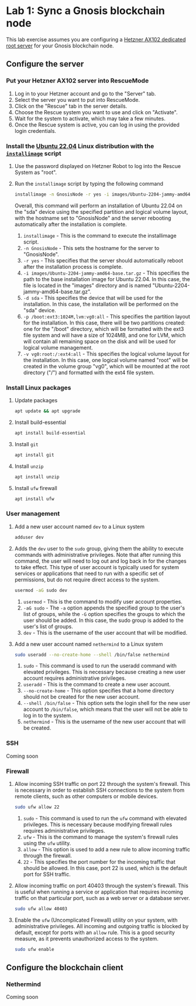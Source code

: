 # Lab 1: Sync a Gnosis blockchain node
This lab exercise assumes you are configuring a [Hetzner AX102 dedicated root server](https://www.hetzner.com/dedicated-rootserver/ax102) for your Gnosis blockchain node.

## Configure the server
### Put your Hetzner AX102 server into RescueMode
1. Log in to your Hetzner account and go to the "Server" tab.
1. Select the server you want to put into RescueMode.
1. Click on the "Rescue" tab in the server details.
1. Choose the Rescue system you want to use and click on "Activate".
1. Wait for the system to activate, which may take a few minutes.
1. Once the Rescue system is active, you can log in using the provided login credentials.

### Install the [Ubuntu 22.04](https://releases.ubuntu.com/22.04/) Linux distribution with the [`installimage`](https://docs.hetzner.com/robot/dedicated-server/operating-systems/installimage/) script
1. Use the password displayed on Hetzner Robot to log into the Rescue System as "root".
2. Run the `installimage` script by typing the following command
    ``` bash
    installimage -n GnosisNode -r yes -i images/Ubuntu-2204-jammy-amd64-base.tar.gz -d sda -p /boot:ext3:1024M,lvm:vg0:all -v vg0:root:/:ext4:all
    ```
    
    Overall, this command will perform an installation of Ubuntu 22.04 on the "sda" device using the specified partition and logical volume layout, with the hostname set to "GnosisNode" and the server rebooting automatically after the installation is complete.

    1. `installimage` - This is the command to execute the installimage script.
    2. `-n GnosisNode` - This sets the hostname for the server to "GnosisNode".
    3. `-r yes` - This specifies that the server should automatically reboot after the installation process is complete.
    4. `-i images/Ubuntu-2204-jammy-amd64-base.tar.gz` - This specifies the path to the base installation image for Ubuntu 22.04. In this case, the file is located in the "images" directory and is named "Ubuntu-2204-jammy-amd64-base.tar.gz".
    5. `-d sda` - This specifies the device that will be used for the installation. In this case, the installation will be performed on the "sda" device.
    6. `-p /boot:ext3:1024M,lvm:vg0:all` - This specifies the partition layout for the installation. In this case, there will be two partitions created: one for the "/boot" directory, which will be formatted with the ext3 file system and will have a size of 1024MB, and one for LVM, which will contain all remaining space on the disk and will be used for logical volume management.
    7. `-v vg0:root:/:ext4:all` - This specifies the logical volume layout for the installation. In this case, one logical volume named "root" will be created in the volume group "vg0", which will be mounted at the root directory ("/") and formatted with the ext4 file system.

### Install Linux packages
1. Update packages
    ``` bash
    apt update && apt upgrade 
    ```

1. Install build-essential
    ``` bash
    apt install build-essential 
    ```

1. Install `git`
    ``` bash
    apt install git
    ```

1. Install `unzip`
    ``` bash
    apt install unzip
    ```

1. Install `ufw` firewall
    ``` bash
    apt install ufw 
    ```



### User management
1.  Add a new user account named `dev` to a Linux system
    ``` bash
    adduser dev 
    ```

1. Adds the `dev` user to the `sudo` group, giving them the ability to execute commands with administrative privileges. Note that after running this command, the user will need to log out and log back in for the changes to take effect. This type of user account is typically used for system services or applications that need to run with a specific set of permissions, but do not require direct access to the system.
    ``` bash
    usermod -aG sudo dev
    ```
    1. `usermod` - This is the command to modify user account properties.
    2. `-aG sudo` - The `-a` option appends the specified group to the user's list of groups, while the `-G` option specifies the groups to which the user should be added. In this case, the sudo group is added to the user's list of groups.
    3. `dev` - This is the username of the user account that will be modified.

1. Add a new user account named `nethermind` to a Linux system
    ``` bash
    sudo useradd --no-create-home --shell /bin/false nethermind
    ```
    1. `sudo` - This command is used to run the useradd command with elevated privileges. This is necessary because creating a new user account requires administrative privileges.
    2. `useradd` - This is the command to create a new user account.
    3. `--no-create-home` - This option specifies that a home directory should not be created for the new user account.
    4. `--shell /bin/false` - This option sets the login shell for the new user account to `/bin/false`, which means that the user will not be able to log in to the system.
    5. `nethermind` - This is the username of the new user account that will be created.


### SSH
Coming soon


### Firewall
1. Allow incoming SSH traffic on port 22 through the system's firewall. This is necessary in order to establish SSH connections to the system from remote clients, such as other computers or mobile devices.
    ``` bash
    sudo ufw allow 22
    ```
    1. `sudo` - This command is used to run the `ufw` command with elevated privileges. This is necessary because modifying firewall rules requires administrative privileges.
    2. `ufw` - This is the command to manage the system's firewall rules using the `ufw` utility.
    3. `allow` - This option is used to add a new rule to allow incoming traffic through the firewall.
    4. `22` - This specifies the port number for the incoming traffic that should be allowed. In this case, port 22 is used, which is the default port for SSH traffic.

1. Allow incoming traffic on port 40403 through the system's firewall. This is useful when running a service or application that requires incoming traffic on that particular port, such as a web server or a database server.
    ``` bash
    sudo ufw allow 40403
    ```

1. Enable the `ufw` (Uncomplicated Firewall) utility on your system, with administrative privileges. All incoming and outgoing traffic is blocked by default, except for ports with an `allow` rule. This is a good security measure, as it prevents unauthorized access to the system.  
    ``` bash
    sudo ufw enable
    ```

## Configure the blockchain client

### Nethermind
Coming soon
